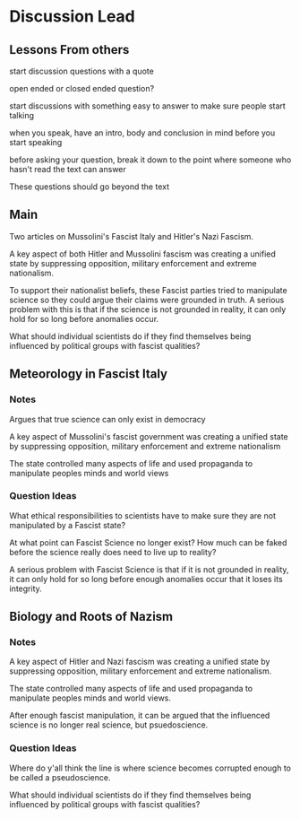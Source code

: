 # Discussion Lead

## Lessons From others

start discussion questions with a quote

open ended or closed ended question?

start discussions with something easy to answer to make sure people start talking

when you speak, have an intro, body and conclusion in mind before you start speaking

before asking your question, break it down to the point where someone who hasn't read the text can answer

These questions should go beyond the text

## Main

Two articles on Mussolini's Fascist Italy and Hitler's Nazi Fascism.

A key aspect of both Hitler and Mussolini fascism was creating a unified state by suppressing opposition, military enforcement and extreme nationalism.

To support their nationalist beliefs, these Fascist parties tried to manipulate science so they could argue their claims were grounded in truth. A serious problem with this is that if the science is not grounded in reality, it can only hold for so long before anomalies occur.

What should individual scientists do if they find themselves being influenced by political groups with fascist qualities?

## Meteorology in Fascist Italy

### Notes

Argues that true science can only exist in democracy

A key aspect of Mussolini's fascist government was creating a unified state by suppressing opposition, military enforcement  and extreme nationalism

The state controlled many aspects of life and used propaganda to manipulate peoples minds and world views


### Question Ideas



What ethical responsibilities to scientists have to make sure they are not manipulated by a Fascist state?

At what point can Fascist Science no longer exist? How much can be faked before the science really does need to live up to reality?

A serious problem with Fascist Science is that if it is not grounded in reality, it can only hold for so long before enough anomalies occur that it loses its integrity.

## Biology and Roots of Nazism

### Notes

A key aspect of Hitler and Nazi fascism was creating a unified state by suppressing opposition, military enforcement and extreme nationalism.

The state controlled many aspects of life and used propaganda to manipulate peoples minds and world views.


After enough fascist manipulation, it can be argued that the influenced science is no longer real science, but psuedoscience.

### Question Ideas

Where do y'all think the line is where science becomes corrupted enough to be called a pseudoscience.

What should individual scientists do if they find themselves being influenced by political groups with fascist qualities?
